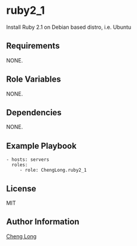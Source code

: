 ruby2_1
=========

Install Ruby 2.1 on Debian based distro, i.e. Ubuntu 

Requirements
------------

NONE.

Role Variables
--------------

NONE.

Dependencies
------------

NONE.

Example Playbook
----------------

```
- hosts: servers
  roles:
     - role: ChengLong.ruby2_1 
```

License
-------

MIT

Author Information
------------------

[Cheng Long](https://twitter.com/ChengLong_)

